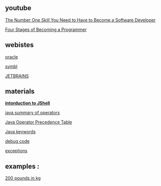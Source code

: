 ## youtube

[The Number One Skill You Need to Have to Become a Software Developer](https://www.youtube.com/watch?v=vsg5P40x8xo&list=PLXtTjtWmQhg1YRG0L0dIT5B22Utujaq20&index=7)

[Four Stages of Becoming a Programmer]()

## webistes

[oracle ](https://www.oracle.com/java/technologies/?er=221886)

[symbl](https://symbl.cc/)

[JETBRAINS](https://www.jetbrains.com/?var=1)

## materials

**[intorduction to JShell](https://docs.oracle.com/en/java/javase/17/jshell/introduction-jshell.html#GUID-630F27C8-1195-4989-9F6B-2C51D46F52C8)**

[java summary of operators ](https://docs.oracle.com/javase/tutorial/java/nutsandbolts/opsummary.html)

[Java Operator Precedence Table](https://www.cs.bilkent.edu.tr/~guvenir/courses/CS101/op_precedence.html)

[Java keywords](https://docs.oracle.com/javase/specs/jls/se17/html/jls-3.html#jls-3.9)

[debug code](<[https://www.jetbrains.com/help/idea/debugging-code.html](https://www.jetbrains.com/help/idea/debugging-code.html)>)

[exceptions](https://docs.oracle.com/en/java/javase/17/docs/api/java.base/java/lang/Exception.html)

## examples :

[200 pounds in kg](https://www.google.com/search?q=200+pounds+in+kg&rlz=1C1PRFI_enPH986PH986&oq=200+pounds+in+kg&aqs=chrome..69i57j0i22i30l9.1482j0j7&sourceid=chrome&ie=UTF-8)
